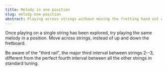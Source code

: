 ```yaml
---
title: Melody in one position 
slug: melody-one-position
abstract: Playing across strings without moving the fretting hand out of position. 
---
```


Once playing on a single string has been explored,
try playing the same melody in a position.
Move across strings,
instead of up and down the fretboard.

Be aware of the "third rail",
the major third interval between strings 2--3,
different from the perfect fourth interval between all the other strings in standard tuning. 
